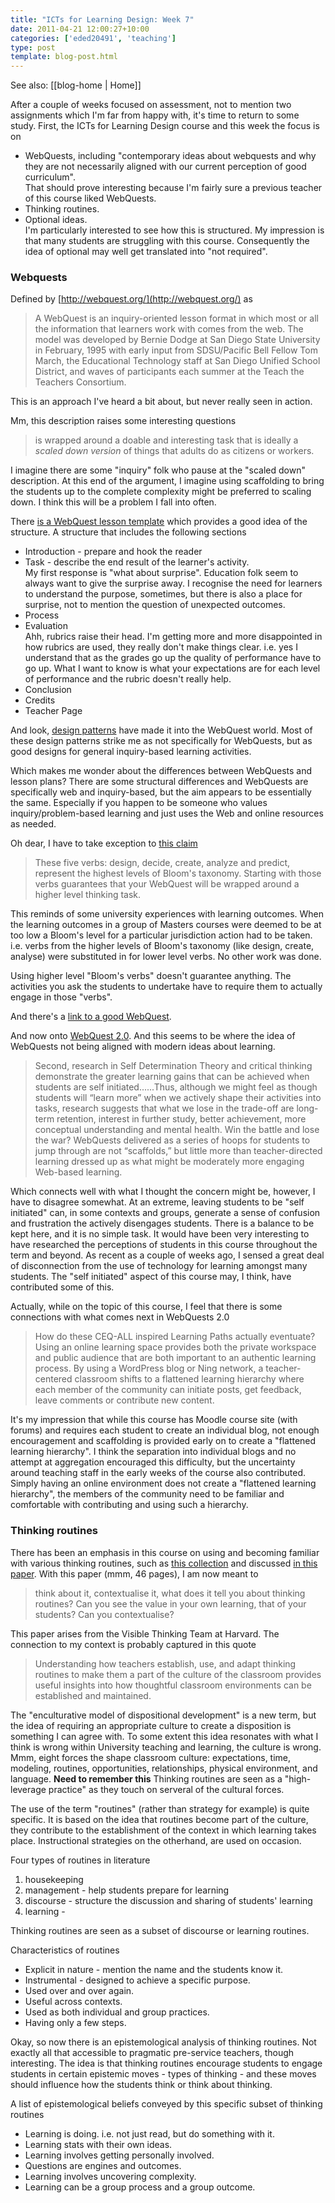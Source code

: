 ```yaml
---
title: "ICTs for Learning Design: Week 7"
date: 2011-04-21 12:00:27+10:00
categories: ['eded20491', 'teaching']
type: post
template: blog-post.html
---
```


See also: [[blog-home | Home]]

After a couple of weeks focused on assessment, not to mention two assignments which I'm far from happy with, it's time to return to some study. First, the ICTs for Learning Design course and this week the focus is on

- WebQuests, including "contemporary ideas about webquests and why they are not necessarily aligned with our current perception of good curriculum".  
    That should prove interesting because I'm fairly sure a previous teacher of this course liked WebQuests.
- Thinking routines.
- Optional ideas.  
    I'm particularly interested to see how this is structured. My impression is that many students are struggling with this course. Consequently the idea of optional may well get translated into "not required".

### Webquests

Defined by [http://webquest.org/](http://webquest.org/) as

> A WebQuest is an inquiry-oriented lesson format in which most or all the information that learners work with comes from the web. The model was developed by Bernie Dodge at San Diego State University in February, 1995 with early input from SDSU/Pacific Bell Fellow Tom March, the Educational Technology staff at San Diego Unified School District, and waves of participants each summer at the Teach the Teachers Consortium.

This is an approach I've heard a bit about, but never really seen in action.

Mm, this description raises some interesting questions

> is wrapped around a doable and interesting task that is ideally a _scaled down version_ of things that adults do as citizens or workers.

I imagine there are some "inquiry" folk who pause at the "scaled down" description. At this end of the argument, I imagine using scaffolding to bring the students up to the complete complexity might be preferred to scaling down. I think this will be a problem I fall into often.

There [is a WebQuest lesson template](http://webquest.sdsu.edu/templates/lesson-template1.htm) which provides a good idea of the structure. A structure that includes the following sections

- Introduction - prepare and hook the reader
- Task - describe the end result of the learner's activity.  
    My first response is "what about surprise". Education folk seem to always want to give the surprise away. I recognise the need for learners to understand the purpose, sometimes, but there is also a place for surprise, not to mention the question of unexpected outcomes.
- Process
- Evaluation  
    Ahh, rubrics raise their head. I'm getting more and more disappointed in how rubrics are used, they really don't make things clear. i.e. yes I understand that as the grades go up the quality of performance have to go up. What I want to know is what your expectations are for each level of performance and the rubric doesn't really help.
- Conclusion
- Credits
- Teacher Page

And look, [design patterns](http://webquest.sdsu.edu/designpatterns/all.htm) have made it into the WebQuest world. Most of these design patterns strike me as not specifically for WebQuests, but as good designs for general inquiry-based learning activities.

Which makes me wonder about the differences between WebQuests and lesson plans? There are some structural differences and WebQuests are specifically web and inquiry-based, but the aim appears to be essentially the same. Especially if you happen to be someone who values inquiry/problem-based learning and just uses the Web and online resources as needed.

Oh dear, I have to take exception to [this claim](http://webquest.sdsu.edu/designpatterns/all.htm)

> These five verbs: design, decide, create, analyze and predict, represent the highest levels of Bloom's taxonomy. Starting with those verbs guarantees that your WebQuest will be wrapped around a higher level thinking task.

This reminds of some university experiences with learning outcomes. When the learning outcomes in a group of Masters courses were deemed to be at too low a Bloom's level for a particular jurisdiction action had to be taken. i.e. verbs from the higher levels of Bloom's taxonomy (like design, create, analyse) were substituted in for lower level verbs. No other work was done.

Using higher level "Bloom's verbs" doesn't guarantee anything. The activities you ask the students to undertake have to require them to actually engage in those "verbs".

And there's a [link to a good WebQuest](http://studentweb.usq.edu.au/home/D7481153/lorikeetlodge/html/introduction.html).

And now onto [WebQuest 2.0](http://tommarch.com/files/tmarch_WebQuests_2009.pdf). And this seems to be where the idea of WebQuests not being aligned with modern ideas about learning.

> Second, research in Self Determination Theory and critical thinking demonstrate the greater learning gains that can be achieved when students are self initiated......Thus, although we might feel as though students will “learn more” when we actively shape their activities into tasks, research suggests that what we lose in the trade-off are long-term retention, interest in further study, better achievement, more conceptual understanding and mental health. Win the battle and lose the war? WebQuests delivered as a series of hoops for students to jump through are not “scaffolds,” but little more than teacher-directed learning dressed up as what might be moderately more engaging Web-based learning.

Which connects well with what I thought the concern might be, however, I have to disagree somewhat. At an extreme, leaving students to be "self initiated" can, in some contexts and groups, generate a sense of confusion and frustration the actively disengages students. There is a balance to be kept here, and it is no simple task. It would have been very interesting to have researched the perceptions of students in this course throughout the term and beyond. As recent as a couple of weeks ago, I sensed a great deal of disconnection from the use of technology for learning amongst many students. The "self initiated" aspect of this course may, I think, have contributed some of this.

Actually, while on the topic of this course, I feel that there is some connections with what comes next in WebQuests 2.0

> How do these CEQ-ALL inspired Learning Paths actually eventuate? Using an online learning space provides both the private workspace and public audience that are both important to an authentic learning process. By using a WordPress blog or Ning network, a teacher-centered classroom shifts to a flattened learning hierarchy where each member of the community can initiate posts, get feedback, leave comments or contribute new content.

It's my impression that while this course has Moodle course site (with forums) and requires each student to create an individual blog, not enough encouragement and scaffolding is provided early on to create a "flattened learning hierarchy". I think the separation into individual blogs and no attempt at aggregation encouraged this difficulty, but the uncertainty around teaching staff in the early weeks of the course also contributed. Simply having an online environment does not create a "flattened learning hierarchy", the members of the community need to be familiar and comfortable with contributing and using such a hierarchy.

### Thinking routines

There has been an emphasis in this course on using and becoming familiar with various thinking routines, such as [this collection](http://www.aea267.k12.ia.us/cia/index.php?page=teaching_strategies) and discussed [in this paper](http://www.pz.harvard.edu/Research/AERA06ThinkingRoutines.pdf). With this paper (mmm, 46 pages), I am now meant to

> think about it, contextualise it, what does it tell you about thinking routines? Can you see the value in your own learning, that of your students? Can you contextualise?

This paper arises from the Visible Thinking Team at Harvard. The connection to my context is probably captured in this quote

> Understanding how teachers establish, use, and adapt thinking routines to make them a part of the culture of the classroom provides useful insights into how thoughtful classroom environments can be established and maintained.

The "enculturative model of dispositional development" is a new term, but the idea of requiring an appropriate culture to create a disposition is something I can agree with. To some extent this idea resonates with what I think is wrong within University teaching and learning, the culture is wrong. Mmm, eight forces the shape classroom culture: expectations, time, modeling, routines, opportunities, relationships, physical environment, and language. **Need to remember this** Thinking routines are seen as a "high-leverage practice" as they touch on serveral of the cultural forces.

The use of the term "routines" (rather than strategy for example) is quite specific. It is based on the idea that routines become part of the culture, they contribute to the establishment of the context in which learning takes place. Instructional strategies on the otherhand, are used on occasion.

Four types of routines in literature

1. housekeeping
2. management - help students prepare for learning
3. discourse - structure the discussion and sharing of students' learning
4. learning -

Thinking routines are seen as a subset of discourse or learning routines.

Characteristics of routines

- Explicit in nature - mention the name and the students know it.
- Instrumental - designed to achieve a specific purpose.
- Used over and over again.
- Useful across contexts.
- Used as both individual and group practices.
- Having only a few steps.

Okay, so now there is an epistemological analysis of thinking routines. Not exactly all that accessible to pragmatic pre-service teachers, though interesting. The idea is that thinking routines encourage students to engage students in certain epistemic moves - types of thinking - and these moves should influence how the students think or think about thinking.

A list of epistemological beliefs conveyed by this specific subset of thinking routines

- Learning is doing. i.e. not just read, but do something with it.
- Learning stats with their own ideas.
- Learning involves getting personally involved.
- Questions are engines and outcomes.
- Learning involves uncovering complexity.
- Learning can be a group process and a group outcome.